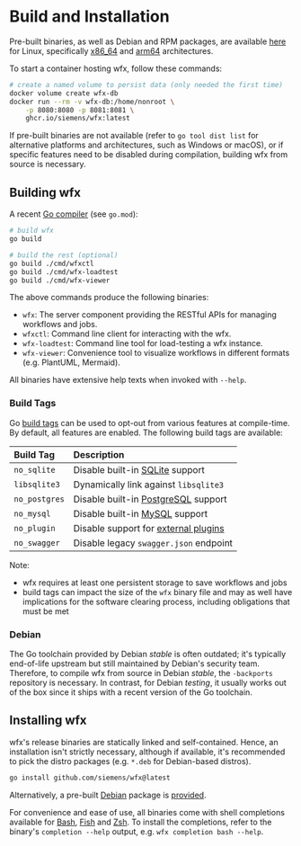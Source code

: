 # Build and Installation

Pre-built binaries, as well as Debian and RPM packages, are available [here](https://github.com/siemens/wfx/releases) for Linux, specifically [x86_64](https://go.dev/wiki/MinimumRequirements#amd64) and [arm64](https://go.dev/wiki/MinimumRequirements#arm64) architectures.

To start a container hosting wfx, follow these commands:

```bash
# create a named volume to persist data (only needed the first time)
docker volume create wfx-db
docker run --rm -v wfx-db:/home/nonroot \
    -p 8080:8080 -p 8081:8081 \
    ghcr.io/siemens/wfx:latest
```

If pre-built binaries are not available (refer to `go tool dist list` for alternative platforms and architectures, such
as Windows or macOS), or if specific features need to be disabled during compilation, building wfx from source is
necessary.

## Building wfx

A recent [Go compiler](https://go.dev/) (see `go.mod`):

```bash
# build wfx
go build

# build the rest (optional)
go build ./cmd/wfxctl
go build ./cmd/wfx-loadtest
go build ./cmd/wfx-viewer
```

The above commands produce the following binaries:

- `wfx`: The server component providing the RESTful APIs for managing workflows and jobs.
- `wfxctl`: Command line client for interacting with the wfx.
- `wfx-loadtest`: Command line tool for load-testing a wfx instance.
- `wfx-viewer`: Convenience tool to visualize workflows in different formats (e.g. PlantUML, Mermaid).

All binaries have extensive help texts when invoked with `--help`.

### Build Tags

Go [build tags](https://pkg.go.dev/go/build) can be used to opt-out from various features at compile-time.
By default, all features are enabled. The following build tags are available:

| Build Tag     | Description                                                       |
| :------------ | :---------------------------------------------------------------- |
| `no_sqlite`   | Disable built-in [SQLite](https://www.sqlite.org/) support        |
| `libsqlite3`  | Dynamically link against `libsqlite3`                             |
| `no_postgres` | Disable built-in [PostgreSQL](https://www.postgresql.org) support |
| `no_mysql`    | Disable built-in [MySQL](https://www.mysql.com/) support          |
| `no_plugin`   | Disable support for [external plugins](operations.md#plugins)     |
| `no_swagger`  | Disable legacy `swagger.json` endpoint                            |

Note:

- wfx requires at least one persistent storage to save workflows and jobs
- build tags can impact the size of the `wfx` binary file and may as well have implications for the software clearing process, including obligations that must be met

### Debian

The Go toolchain provided by Debian _stable_ is often outdated; it's typically end-of-life upstream but still maintained
by Debian's security team. Therefore, to compile wfx from source in Debian _stable_, the `-backports` repository is
necessary. In contrast, for Debian _testing_, it usually works out of the box since it ships with a recent version of
the Go toolchain.

## Installing wfx

wfx's release binaries are statically linked and self-contained.
Hence, an installation isn't strictly necessary, although if available, it's recommended to pick the distro packages (e.g. `*.deb` for Debian-based distros).

```bash
go install github.com/siemens/wfx@latest
```

Alternatively, a pre-built [Debian](https://www.debian.org) package is [provided](https://github.com/siemens/wfx/releases).

For convenience and ease of use, all binaries come with shell completions available for [Bash](https://www.gnu.org/software/bash/), [Fish](https://fishshell.com) and [Zsh](https://www.zsh.org).
To install the completions, refer to the binary's `completion --help` output, e.g. `wfx completion bash --help`.
